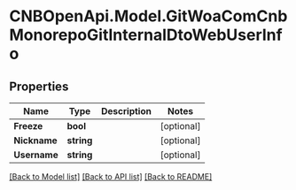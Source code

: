 # CNBOpenApi.Model.GitWoaComCnbMonorepoGitInternalDtoWebUserInfo

## Properties

Name | Type | Description | Notes
------------ | ------------- | ------------- | -------------
**Freeze** | **bool** |  | [optional] 
**Nickname** | **string** |  | [optional] 
**Username** | **string** |  | [optional] 

[[Back to Model list]](../../README.md#documentation-for-models) [[Back to API list]](../../README.md#documentation-for-api-endpoints) [[Back to README]](../../README.md)

